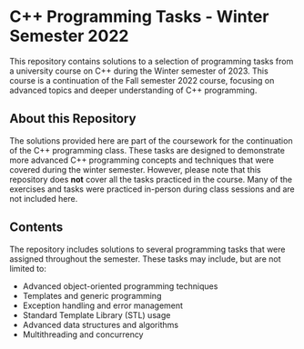 # C++ Programming Tasks - Winter Semester 2022

This repository contains solutions to a selection of programming tasks from a university course on C++ during the Winter semester of 2023. This course is a continuation of the Fall semester 2022 course, focusing on advanced topics and deeper understanding of C++ programming.

## About this Repository

The solutions provided here are part of the coursework for the continuation of the C++ programming class. These tasks are designed to demonstrate more advanced C++ programming concepts and techniques that were covered during the winter semester. However, please note that this repository does **not** cover all the tasks practiced in the course. Many of the exercises and tasks were practiced in-person during class sessions and are not included here.

## Contents

The repository includes solutions to several programming tasks that were assigned throughout the semester. These tasks may include, but are not limited to:

- Advanced object-oriented programming techniques
- Templates and generic programming
- Exception handling and error management
- Standard Template Library (STL) usage
- Advanced data structures and algorithms
- Multithreading and concurrency
